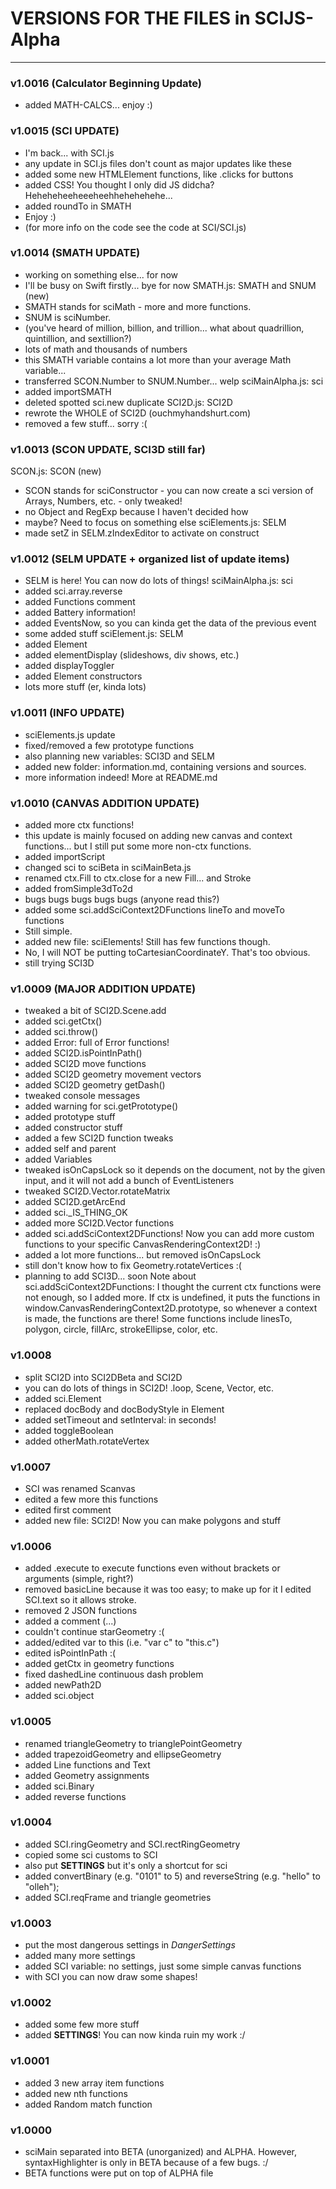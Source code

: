 # VERSIONS FOR THE FILES in SCIJS-Alpha

---
### v1.0016 (Calculator Beginning Update)
- added MATH-CALCS... enjoy :)

### v1.0015 (SCI UPDATE)
 - I'm back... with SCI.js
 - any update in SCI.js files don't count as major updates like these
 - added some new HTMLElement functions, like .clicks for buttons
 - added CSS! You thought I only did JS didcha? Heheheheeheeeheehhehehehehe...
 - added roundTo in SMATH
 - Enjoy :)
 - (for more info on the code see the code at SCI/SCI.js)

### v1.0014 (SMATH UPDATE)
- working on something else... for now
- I'll be busy on Swift firstly... bye for now
SMATH.js: SMATH and SNUM (new)
- SMATH stands for sciMath - more and more functions.
- SNUM is sciNumber.
- (you've heard of million, billion, and trillion... what about quadrillion, quintillion, and sextillion?)
- lots of math and thousands of numbers
- this SMATH variable contains a lot more than your average Math variable...
- transferred SCON.Number to SNUM.Number... welp
sciMainAlpha.js: sci
- added importSMATH
- deleted spotted sci.new duplicate
SCI2D.js: SCI2D
- rewrote the WHOLE of SCI2D (ouchmyhandshurt.com)
- removed a few stuff... sorry :(

### v1.0013 (SCON UPDATE, SCI3D still far)
SCON.js: SCON (new)
- SCON stands for sciConstructor - you can now create a sci version of Arrays, Numbers, etc. - only tweaked!
- no Object and RegExp because I haven't decided how
- maybe? Need to focus on something else
sciElements.js: SELM
- made setZ in SELM.zIndexEditor to activate on construct

### v1.0012 (SELM UPDATE + organized list of update items)
- SELM is here! You can now do lots of things!
sciMainAlpha.js: sci
- added sci.array.reverse
- added Functions comment
- added Battery information!
- added EventsNow, so you can kinda get the data of the previous event
- some added stuff
sciElement.js: SELM
- added Element
- added elementDisplay (slideshows, div shows, etc.)
- added displayToggler
- added Element constructors
- lots more stuff (er, kinda lots)

### v1.0011 (INFO UPDATE)
- sciElements.js update
- fixed/removed a few prototype functions
- also planning new variables: SCI3D and SELM
- added new folder: information.md, containing versions and sources.
- more information indeed! More at README.md

### v1.0010 (CANVAS ADDITION UPDATE)
- added more ctx functions!
- this update is mainly focused on adding new canvas and context functions... but I still put some more non-ctx functions.
- added importScript
- changed sci to sciBeta in sciMainBeta.js
- renamed ctx.Fill to ctx.close for a new Fill... and Stroke
- added fromSimple3dTo2d
- bugs bugs bugs bugs bugs (anyone read this?)
- added some sci.addSciContext2DFunctions lineTo and moveTo functions
- Still simple.
- added new file: sciElements! Still has few functions though.
- No, I will NOT be putting toCartesianCoordinateY. That's too obvious.
- still trying SCI3D

### v1.0009 (MAJOR ADDITION UPDATE)
- tweaked a bit of SCI2D.Scene.add
- added sci.getCtx()
- added sci.throw()
- added Error: full of Error functions!
- added SCI2D.isPointInPath()
- added SCI2D move functions
- added SCI2D geometry movement vectors
- added SCI2D geometry getDash()
- tweaked console messages
- added warning for sci.getPrototype()
- added prototype stuff
- added constructor stuff
- added a few SCI2D function tweaks
- added self and parent
- added Variables
- tweaked isOnCapsLock so it depends on the document, not by the given input, and it will not add a bunch of EventListeners
- tweaked SCI2D.Vector.rotateMatrix
- added SCI2D.getArcEnd
- added sci._IS_THING_OK
- added more SCI2D.Vector functions
- added sci.addSciContext2DFunctions! Now you can add more custom functions to your specific CanvasRenderingContext2D! :)
- added a lot more functions... but removed isOnCapsLock
- still don't know how to fix Geometry.rotateVertices :(
- planning to add SCI3D... soon
Note about sci.addSciContext2DFunctions: I thought the current ctx functions were not enough, so I added more.
If ctx is undefined, it puts the functions in window.CanvasRenderingContext2D.prototype, so whenever a context is made, the functions are there!
Some functions include linesTo, polygon, circle, fillArc, strokeEllipse, color, etc.

### v1.0008
- split SCI2D into SCI2DBeta and SCI2D
- you can do lots of things in SCI2D! .loop, Scene, Vector, etc.
- added sci.Element
- replaced docBody and docBodyStyle in Element
- added setTimeout and setInterval: in seconds!
- added toggleBoolean
- added otherMath.rotateVertex

### v1.0007
- SCI was renamed Scanvas
- edited a few more this functions
- edited first comment
- added new file: SCI2D! Now you can make polygons and stuff

### v1.0006
- added .execute to execute functions even without brackets or arguments (simple, right?)
- removed basicLine because it was too easy; to make up for it I edited SCI.text so it allows stroke.
- removed 2 JSON functions
- added a comment (...)
- couldn't continue starGeometry :(
- added/edited var to this (i.e. "var c" to "this.c")
- edited isPointInPath :(
- added getCtx in geometry functions
- fixed dashedLine continuous dash problem
- added newPath2D
- added sci.object

### v1.0005
- renamed triangleGeometry to trianglePointGeometry
- added trapezoidGeometry and ellipseGeometry
- added Line functions and Text
- added Geometry assignments
- added sci.Binary
- added reverse functions

### v1.0004
- added SCI.ringGeometry and SCI.rectRingGeometry
- copied some sci customs to SCI
- also put __SETTINGS__ but it's only a shortcut for sci
- added convertBinary (e.g. "0101" to 5) and reverseString (e.g. "hello" to "olleh");
- added SCI.reqFrame and triangle geometries

### v1.0003
- put the most dangerous settings in _DangerSettings_
- added many more settings
- added SCI variable: no settings, just some simple canvas functions
- with SCI you can now draw some shapes!

### v1.0002
- added some few more stuff
- added __SETTINGS__! You can now kinda ruin my work :/

### v1.0001
- added 3 new array item functions
- added new nth functions
- added Random match function

### v1.0000
- sciMain separated into BETA (unorganized) and ALPHA. However, syntaxHighlighter is only in BETA because of a few bugs. :/
- BETA functions were put on top of ALPHA file